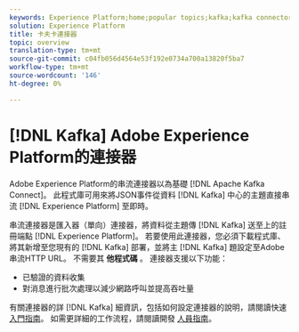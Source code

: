 ```yaml
---
keywords: Experience Platform;home;popular topics;kafka;kafka connector;Kafka;
solution: Experience Platform
title: 卡夫卡連接器
topic: overview
translation-type: tm+mt
source-git-commit: c04fb056d4564e53f192e0734a700a13820f5ba7
workflow-type: tm+mt
source-wordcount: '146'
ht-degree: 0%

---
```



# [!DNL Kafka] Adobe Experience Platform的連接器

Adobe Experience Platform的串流連接器以為基礎 [!DNL Apache Kafka Connect]。 此程式庫可用來將JSON事件從資料 [!DNL Kafka] 中心的主題直接串流 [!DNL Experience Platform] 至即時。

串流連接器是匯入器（單向）連接器，將資料從主題傳 [!DNL Kafka] 送至上的註冊端點 [!DNL Experience Platform]。 若要使用此連接器，您必須下載程式庫、將其新增至您現有的 [!DNL Kafka] 部署，並將主 [!DNL Kafka] 題設定至Adobe串流HTTP URL。 不需要其 **他程式碼** 。 連接器支援以下功能：

- 已驗證的資料收集
- 對消息進行批次處理以減少網路呼叫並提高吞吐量

有關連接器的詳 [!DNL Kafka] 細資訊，包括如何設定連接器的說明，請閱讀快速 [入門指南](https://github.com/adobe/experience-platform-streaming-connect)。 如需更詳細的工作流程，請閱讀開發 [人員指南](https://github.com/adobe/experience-platform-streaming-connect/blob/master/DEVELOPER_GUIDE.md)。